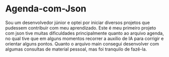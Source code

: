 # Agenda-com-Json
Sou um desenvolvedor júnior e optei por iniciar diversos projetos que pudessem contribuir com meu aprendizado. Este é meu primeiro projeto com json tive muitas dificuldades principalmente quanto ao arquivo agenda, no qual tive que em alguns momentos recorrer a auxilio de IA para corrigir e orientar alguns pontos. Quanto o arquivo main consegui desenvolver com algumas consultas de material pessoal, mas foi tranquilo de fazê-la.
